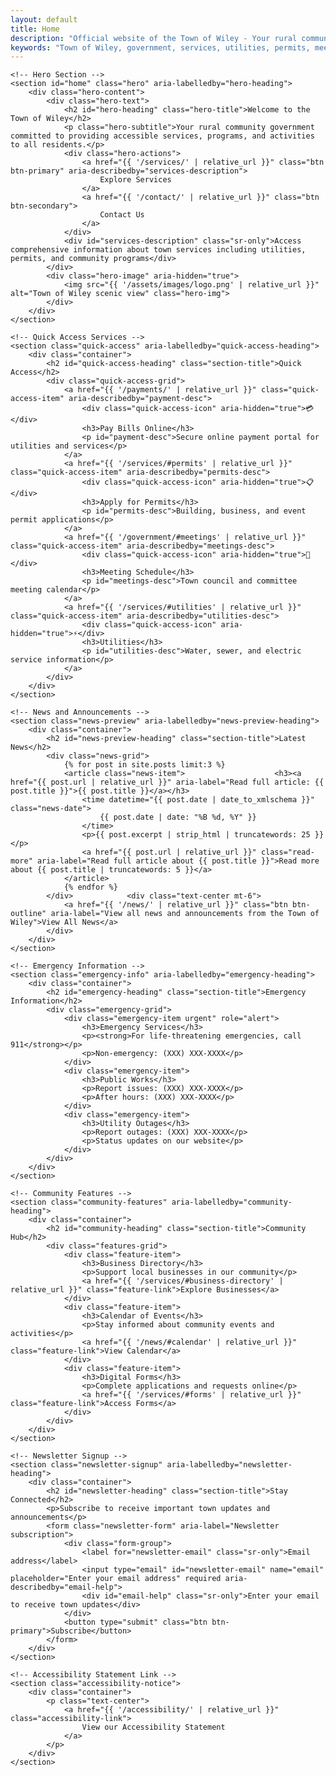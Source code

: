 ```yaml
---
layout: default
title: Home
description: "Official website of the Town of Wiley - Your rural community government providing accessible services, programs, and activities to all residents"
keywords: "Town of Wiley, government, services, utilities, permits, meetings, accessibility"
---
```


<!-- Main Content -->
<main id="main-content" class="main-content" role="main">

    <!-- Hero Section -->
    <section id="home" class="hero" aria-labelledby="hero-heading">
        <div class="hero-content">
            <div class="hero-text">
                <h2 id="hero-heading" class="hero-title">Welcome to the Town of Wiley</h2>
                <p class="hero-subtitle">Your rural community government committed to providing accessible services, programs, and activities to all residents.</p>
                <div class="hero-actions">
                    <a href="{{ '/services/' | relative_url }}" class="btn btn-primary" aria-describedby="services-description">
                        Explore Services
                    </a>
                    <a href="{{ '/contact/' | relative_url }}" class="btn btn-secondary">
                        Contact Us
                    </a>
                </div>
                <div id="services-description" class="sr-only">Access comprehensive information about town services including utilities, permits, and community programs</div>
            </div>
            <div class="hero-image" aria-hidden="true">
                <img src="{{ '/assets/images/logo.png' | relative_url }}" alt="Town of Wiley scenic view" class="hero-img">
            </div>
        </div>
    </section>

    <!-- Quick Access Services -->
    <section class="quick-access" aria-labelledby="quick-access-heading">
        <div class="container">
            <h2 id="quick-access-heading" class="section-title">Quick Access</h2>
            <div class="quick-access-grid">
                <a href="{{ '/payments/' | relative_url }}" class="quick-access-item" aria-describedby="payment-desc">
                    <div class="quick-access-icon" aria-hidden="true">💳</div>
                    <h3>Pay Bills Online</h3>
                    <p id="payment-desc">Secure online payment portal for utilities and services</p>
                </a>
                <a href="{{ '/services/#permits' | relative_url }}" class="quick-access-item" aria-describedby="permits-desc">
                    <div class="quick-access-icon" aria-hidden="true">📋</div>
                    <h3>Apply for Permits</h3>
                    <p id="permits-desc">Building, business, and event permit applications</p>
                </a>
                <a href="{{ '/government/#meetings' | relative_url }}" class="quick-access-item" aria-describedby="meetings-desc">
                    <div class="quick-access-icon" aria-hidden="true">📅</div>
                    <h3>Meeting Schedule</h3>
                    <p id="meetings-desc">Town council and committee meeting calendar</p>
                </a>
                <a href="{{ '/services/#utilities' | relative_url }}" class="quick-access-item" aria-describedby="utilities-desc">
                    <div class="quick-access-icon" aria-hidden="true">⚡</div>
                    <h3>Utilities</h3>
                    <p id="utilities-desc">Water, sewer, and electric service information</p>
                </a>
            </div>
        </div>
    </section>

    <!-- News and Announcements -->
    <section class="news-preview" aria-labelledby="news-preview-heading">
        <div class="container">
            <h2 id="news-preview-heading" class="section-title">Latest News</h2>
            <div class="news-grid">
                {% for post in site.posts limit:3 %}
                <article class="news-item">                    <h3><a href="{{ post.url | relative_url }}" aria-label="Read full article: {{ post.title }}">{{ post.title }}</a></h3>
                    <time datetime="{{ post.date | date_to_xmlschema }}" class="news-date">
                        {{ post.date | date: "%B %d, %Y" }}
                    </time>
                    <p>{{ post.excerpt | strip_html | truncatewords: 25 }}</p>
                    <a href="{{ post.url | relative_url }}" class="read-more" aria-label="Read full article about {{ post.title }}">Read more about {{ post.title | truncatewords: 5 }}</a>
                </article>
                {% endfor %}
            </div>            <div class="text-center mt-6">
                <a href="{{ '/news/' | relative_url }}" class="btn btn-outline" aria-label="View all news and announcements from the Town of Wiley">View All News</a>
            </div>
        </div>
    </section>

    <!-- Emergency Information -->
    <section class="emergency-info" aria-labelledby="emergency-heading">
        <div class="container">
            <h2 id="emergency-heading" class="section-title">Emergency Information</h2>
            <div class="emergency-grid">
                <div class="emergency-item urgent" role="alert">
                    <h3>Emergency Services</h3>
                    <p><strong>For life-threatening emergencies, call 911</strong></p>
                    <p>Non-emergency: (XXX) XXX-XXXX</p>
                </div>
                <div class="emergency-item">
                    <h3>Public Works</h3>
                    <p>Report issues: (XXX) XXX-XXXX</p>
                    <p>After hours: (XXX) XXX-XXXX</p>
                </div>
                <div class="emergency-item">
                    <h3>Utility Outages</h3>
                    <p>Report outages: (XXX) XXX-XXXX</p>
                    <p>Status updates on our website</p>
                </div>
            </div>
        </div>
    </section>

    <!-- Community Features -->
    <section class="community-features" aria-labelledby="community-heading">
        <div class="container">
            <h2 id="community-heading" class="section-title">Community Hub</h2>
            <div class="features-grid">
                <div class="feature-item">
                    <h3>Business Directory</h3>
                    <p>Support local businesses in our community</p>
                    <a href="{{ '/services/#business-directory' | relative_url }}" class="feature-link">Explore Businesses</a>
                </div>
                <div class="feature-item">
                    <h3>Calendar of Events</h3>
                    <p>Stay informed about community events and activities</p>
                    <a href="{{ '/news/#calendar' | relative_url }}" class="feature-link">View Calendar</a>
                </div>
                <div class="feature-item">
                    <h3>Digital Forms</h3>
                    <p>Complete applications and requests online</p>
                    <a href="{{ '/services/#forms' | relative_url }}" class="feature-link">Access Forms</a>
                </div>
            </div>
        </div>
    </section>

    <!-- Newsletter Signup -->
    <section class="newsletter-signup" aria-labelledby="newsletter-heading">
        <div class="container">
            <h2 id="newsletter-heading" class="section-title">Stay Connected</h2>
            <p>Subscribe to receive important town updates and announcements</p>
            <form class="newsletter-form" aria-label="Newsletter subscription">
                <div class="form-group">
                    <label for="newsletter-email" class="sr-only">Email address</label>
                    <input type="email" id="newsletter-email" name="email" placeholder="Enter your email address" required aria-describedby="email-help">
                    <div id="email-help" class="sr-only">Enter your email to receive town updates</div>
                </div>
                <button type="submit" class="btn btn-primary">Subscribe</button>
            </form>
        </div>
    </section>

    <!-- Accessibility Statement Link -->
    <section class="accessibility-notice">
        <div class="container">
            <p class="text-center">
                <a href="{{ '/accessibility/' | relative_url }}" class="accessibility-link">
                    View our Accessibility Statement
                </a>
            </p>
        </div>
    </section>

</main>

<!-- Page-specific JavaScript -->
<script>
// Newsletter form handling
document.querySelector('.newsletter-form').addEventListener('submit', function(e) {
    e.preventDefault();
    
    const email = document.getElementById('newsletter-email').value;
    
    if (email) {
        // Here you would typically send to your email service
        showNotification('Thank you for subscribing! You will receive confirmation shortly.', 'success');
        this.reset();
    }
});

// Quick access analytics
document.querySelectorAll('.quick-access-item').forEach(item => {
    item.addEventListener('click', function() {
        // Track quick access usage
        const service = this.querySelector('h3').textContent;
        console.log('Quick access used:', service);
    });
});
</script>

